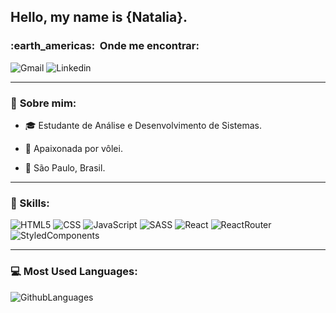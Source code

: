 ##  Hello, my name is {Natalia}.

  <h3> :earth_americas: &nbsp;Onde me encontrar: </h3> 
  
  ![Gmail](https://img.shields.io/badge/Gmail-D14836?style=for-the-badge&logo=gmail&logoColor=white&link=mailto:nathifrancisca@gmail.com?subject=Assunto")
  ![Linkedin](https://img.shields.io/badge/LinkedIn-0077B5?style=for-the-badge&logo=linkedin&logoColor=white&link=https://www.linkedin.com/in/franciscanatalia/)
  
---

### 👧 **Sobre mim:**

- :mortar_board: Estudante de Análise e Desenvolvimento de Sistemas.

- :volleyball: Apaixonada por vôlei.

- :city_sunrise: São Paulo, Brasil.

---

### 🚀 Skills: 
  
  ![HTML5](https://img.shields.io/badge/HTML5-E34F26?style=for-the-badge&logo=html5&logoColor=white)
  ![CSS](https://img.shields.io/badge/CSS3-1572B6?style=for-the-badge&logo=css3&logoColor=white)
  ![JavaScript](https://img.shields.io/badge/JavaScript-F7DF1E?style=for-the-badge&logo=javascript&logoColor=black)
  ![SASS](https://img.shields.io/badge/Sass-CC6699?style=for-the-badge&logo=sass&logoColor=white)
  ![React](https://img.shields.io/badge/React-20232A?style=for-the-badge&logo=react&logoColor=61DAFB)
  ![ReactRouter](https://img.shields.io/badge/React_Router-CA4245?style=for-the-badge&logo=react-router&logoColor=white)
  ![StyledComponents](https://img.shields.io/badge/styled--components-DB7093?style=for-the-badge&logo=styled-components&logoColor=white)
  
 ---
  
 ### 💻 Most Used Languages:
 
 ![GithubLanguages](https://github-readme-stats.vercel.app/api/top-langs/?username=NataliaFrancisca&theme=blue-green)
